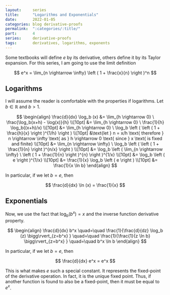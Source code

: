 ```yaml
---
layout:     series
title:      "Logarithms and Exponentials"
date:       2022-01-05
categories: blog derivative-proofs
permalink:  ":categories/:title/"
part:       4
series:     derivative-proofs
tags:       derivatives, logarithms, exponents
---
```


Some textbooks will define $e$ by its derivative, others define it by its Taylor expansion. For this series, I am going to use the limit definition

$$
e^x = \lim_{n \rightarrow \infty} \left ( 1 + \frac{x}{n} \right )^n
$$

## Logarithms

I will assume the reader is comfortable with the properties if logarithms. Let $b \in \mathbb{R}$ and $b > 1$.

$$
\begin{align}
    \frac{d}{dx} \log_b (x)
    &= \lim_{h \rightarrow 0} \ \frac{\log_b(x+h) - \log(x)}{h} \\[10pt]
    &= \lim_{h \rightarrow 0} \ \frac{1}{h} \log_b((x+h)/x)  \\[10pt]
    &= \lim_{h \rightarrow 0} \ \log_b \left ( \left ( 1 + \frac{h}{x} \right )^{1/h} \right )  \\[10pt]
    &\text{let } n = x/h \text{ therefore } n \rightarrow \infty \text{ as } h \rightarrow 0 \text{ since } x \text{ is fixed and finite} \\[10pt]
    &= \lim_{n \rightarrow \infty} \ \log_b \left ( \left ( 1 + \frac{1}{n} \right )^{n/x} \right )  \\[10pt]
    &= \log_b \left ( \lim_{n \rightarrow \infty} \ \left ( 1 + \frac{1}{n} \right )^{n} \right )^{1/x}  \\[10pt]
    &= \log_b \left ( e \right )^{1/x}  \\[10pt]
    &= \frac{1}{x} \log_b \left ( e \right )  \\[10pt]
    &= \frac{1}{x \ln b}
\end{align}
$$

In particular, if we let $b = e$, then 

$$
\frac{d}{dx} \ln (x) = \frac{1}{x}
$$


## Exponentials

Now, we use the fact that $\log_b (b^x) = x$ and the inverse function derivative property.

$$
\begin{align}
    \frac{d}{dx} b^x
    \quad=\quad \frac{1}{\frac{d}{dz} \log_b (z) \bigg\rvert_{z=b^x} }
    \quad=\quad \frac{1}{\frac{1}{z \ln b} \bigg\rvert_{z=b^x} }
    \quad=\quad b^x \ln b
\end{align}
$$

In particular, if we let $b = e$, then 

$$
\frac{d}{dx} e^x = e^x
$$

This is what makes $e$ such a special constant. It represents the fixed-point of the derivative operation. In fact, it is the unique fixed point. Thus, if another function is found to also be a fixed-point, then it must be equal to $e^x$.